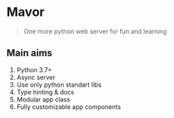 # Mavor
> One more python web server for fun and learning

## Main aims

1. Python 3.7+
2. Async server
3. Use only python standart libs
4. Type hinting & docs
5. Modular app class
6. Fully customizable app components
